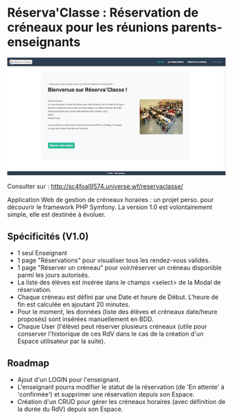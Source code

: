 # Réserva'Classe : Réservation de créneaux pour les réunions parents-enseignants

![cover](screenshot.webp)

Consulter sur : <http://sc4foal9574.universe.wf/reservaclasse/>

Application Web de gestion de créneaux horaires : un projet perso. pour découvrir le framework PHP Symfony.
La version 1.0 est volontairement simple, elle est destinée à évoluer.

## Spécificités (V1.0)

* 1 seul Enseignant
* 1 page "Réservations" pour visualiser tous les rendez-vous validés.
* 1 page "Réserver un créneau" pour voir/réserver un créneau disponible parmi les jours autorisés.
* La liste des élèves est insérée dans le champs \<select> de la Modal de réservation.
* Chaque créneau est défini par une Date et heure de Début. L'heure de fin est calculée en ajoutant 20 minutes.
* Pour le moment, les données (liste des élèves et créneaux date/heure proposés) sont insérées manuellement en BDD.
* Chaque User (l'élève) peut réserver plusieurs créneaux (utile pour conserver l'historique de ces RdV dans le cas de la création d'un Espace utilisateur par la suite).

## Roadmap

* Ajout d'un LOGIN pour l'enseignant.
* L'enseignant pourra modifier le statut de la réservation (de 'En attente' à 'confirmée') et supprimer une réservation depuis son Espace.
* Création d'un CRUD pour gérer les créneaux horaires (avec définition de la durée du RdV) depuis son Espace.
